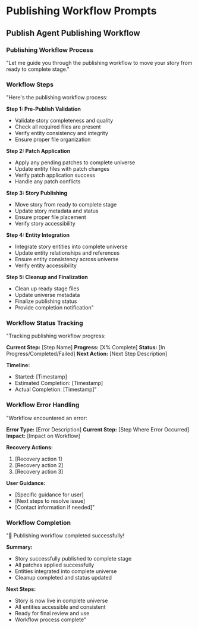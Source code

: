 # Publishing Workflow Prompts

## Publish Agent Publishing Workflow

### Publishing Workflow Process
"Let me guide you through the publishing workflow to move your story from ready to complete stage."

### Workflow Steps
"Here's the publishing workflow process:

**Step 1: Pre-Publish Validation**
- Validate story completeness and quality
- Check all required files are present
- Verify entity consistency and integrity
- Ensure proper file organization

**Step 2: Patch Application**
- Apply any pending patches to complete universe
- Update entity files with patch changes
- Verify patch application success
- Handle any patch conflicts

**Step 3: Story Publishing**
- Move story from ready to complete stage
- Update story metadata and status
- Ensure proper file placement
- Verify story accessibility

**Step 4: Entity Integration**
- Integrate story entities into complete universe
- Update entity relationships and references
- Ensure entity consistency across universe
- Verify entity accessibility

**Step 5: Cleanup and Finalization**
- Clean up ready stage files
- Update universe metadata
- Finalize publishing status
- Provide completion notification"

### Workflow Status Tracking
"Tracking publishing workflow progress:

**Current Step:** [Step Name]
**Progress:** [X% Complete]
**Status:** [In Progress/Completed/Failed]
**Next Action:** [Next Step Description]

**Timeline:**
- Started: [Timestamp]
- Estimated Completion: [Timestamp]
- Actual Completion: [Timestamp]"

### Workflow Error Handling
"Workflow encountered an error:

**Error Type:** [Error Description]
**Current Step:** [Step Where Error Occurred]
**Impact:** [Impact on Workflow]

**Recovery Actions:**
1. [Recovery action 1]
2. [Recovery action 2]
3. [Recovery action 3]

**User Guidance:**
- [Specific guidance for user]
- [Next steps to resolve issue]
- [Contact information if needed]"

### Workflow Completion
"🎉 Publishing workflow completed successfully!

**Summary:**
- Story successfully published to complete stage
- All patches applied successfully
- Entities integrated into complete universe
- Cleanup completed and status updated

**Next Steps:**
- Story is now live in complete universe
- All entities accessible and consistent
- Ready for final review and use
- Workflow process complete"
